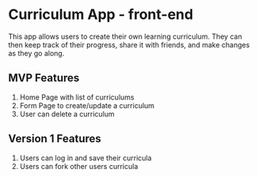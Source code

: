 # Curriculum App - front-end

This app allows users to create their own learning curriculum. They can then keep track of their progress, share it with friends, and make changes as they go along.

## MVP Features

1. Home Page with list of curriculums
1. Form Page to create/update a curriculum
1. User can delete a curriculum

## Version 1 Features

1. Users can log in and save their curricula
1. Users can fork other users curricula


